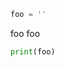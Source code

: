 <!-- markdownlint-disable MD033 MD041 MD012 -->

<section-start always>

```python
foo = ''
```

</section-start>

<section-live class="see-my-result">

<variable-string class="write-in-me-first">foo</variable-string>
<variable-string class="write-in-me-second">foo</variable-string>

```python
print(foo)
```

</section-live>

